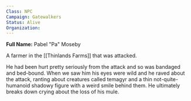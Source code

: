 ```yaml
---
Class: NPC
Campaign: Gatewalkers
Status: Alive
Organization:
---
```

**Full Name:** Pabel "Pa" Moseby

A farmer in the [[Thinlands Farms]] that was attacked. 

He had been hurt pretty seriously from the attack and so was bandaged and bed-bound. When we saw him his eyes were wild and he raved about the attack, ranting about creatures called temagyr and a thin not-quite-humanoid shadowy figure with a weird smile behind them. He ultimately breaks down crying about the loss of his mule.